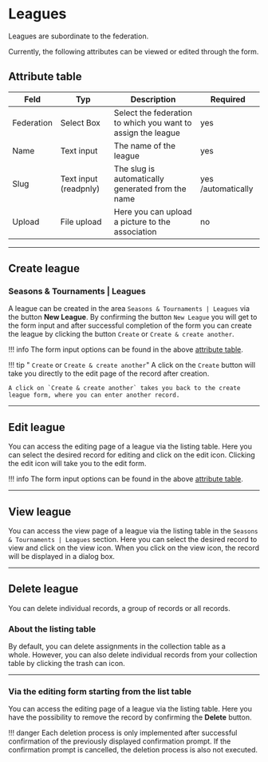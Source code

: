 # Leagues

Leagues are subordinate to the federation.

Currently, the following attributes can be viewed or edited through the form.

## Attribute table

| Feld       | Typ                   | Description                                                  | Required           |
| ---------- | --------------------- | ------------------------------------------------------------ | ------------------ |
| Federation | Select Box            | Select the federation to which you want to assign the league | yes                |
| Name       | Text input            | The name of the league                                       | yes                |
| Slug       | Text input (readpnly) | The slug is automatically generated from the name            | yes /automatically |
| Upload     | File upload           | Here you can upload a picture to the association             | no                 |


---

## Create league

### Seasons & Tournaments | Leagues

A league can be created in the area `Seasons & Tournaments | Leagues` via the button **New League**. By confirming the button `New League` you will get to the form input and after successful completion of the form you can create the league by clicking the button `Create` or `Create & create another`.

!!! info
	The form input options can be found in the above [attribute table](#attribute-table).

!!! tip " `Create` or `Create & create another`"
	A click on the `Create` button will take you directly to the edit page of the record after creation.

	A click on `Create & create another` takes you back to the create league form, where you can enter another record.

---

## Edit league

You can access the editing page of a league via the listing table. Here you can select the desired record for editing and click on the edit icon. Clicking the edit icon will take you to the edit form.

!!! info
	The form input options can be found in the above [attribute table](#attribute-table).

---

## View league

You can access the view page of a league via the listing table in the `Seasons & Tournaments | Leagues` section. Here you can select the desired record to view and click on the view icon. When you click on the view icon, the record will be displayed in a dialog box.

---

## Delete league

You can delete individual records, a group of records or all records.

### About the listing table

By default, you can delete assignments in the collection table as a whole. However, you can also delete individual records from your collection table by clicking the trash can icon.

---

### Via the editing form starting from the list table

You can access the editing page of a league via the listing table. Here you have the possibility to remove the record by confirming the **Delete** button.

!!! danger
	Each deletion process is only implemented after successful confirmation of the previously displayed confirmation prompt. If the confirmation prompt is cancelled, the deletion process is also not executed.
